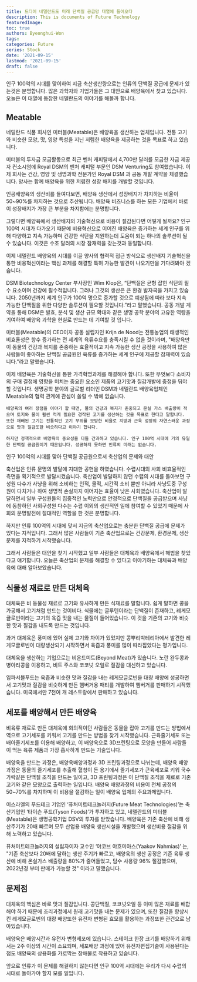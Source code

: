 ```yaml
---
title: 드디어 네델란드도 미래 단백질 공급망 대열에 들어오다
description: This is documents of Future Technology
featuredImage: 
toc: true
authors: Byeonghui-Won
tags:
categories: Future
series: Stock
date: '2021-09-15'
lastmod: '2021-09-15'
draft: false
---
```


인구 100억의 시대를 맞이하여 지금 축산생산량으로는 인류의 단백질 공급에 문제가 있는것은 분명합니다. 많은 과학자와 기업가들은 그 대안으로 배양육에서 찾고 있습니다. 오늘은 이 대열에 동참한 네델란드의 이야기를 해볼까 합니다.

## Meatable

네덜란드 식품 회사인 미터블(Meatable)은 배양육을 생산하는 업체입니다. 전통 고기와 비슷한 모양, 맛, 영양 특성을 지닌 저렴한 배양육을 제공하는 것을 목표로 하고 있습니다. 

미터블의 투자금 모금활동으로 최근 벤처 캐피탈에서 4,700만 달러를 모금한 자금 제공자 컨소시엄에 Royal DSM의 벤처 캐피털 부문인 DSM Venturing도 참여했습니다. 이제 회사는 건강, 영양 및 생명과학 전문가인 Royal DSM 과 공동 개발 계약을 체결했습니다. 양사는 함께 배양육을 위한 저렴한 성장 배지를 개발할 것입니다. 

인공배양육의 생산비를 들여다보면, 배양육 생산에서 성장배지가 차지하는 비율이 50~90%를 차지하는 것으로 추산됩니다. 배양육 비즈니스를 하는 모든 기업에서 바로 이 성장배지가 가장 큰 부분을 차지함에는 분명합니다. 

그렇다면 배양육에서 생산배지의 기술혁신으로 비용이 절감된다면 어떻게 될까요? 인구 100억 시대가 다가오기 때문에 비용혁신으로 이어진 배양육은 증가하는 세계 인구를 위해 다양하고 지속 가능하며 건강한 식단을 지원하는데 도움이 되는 하나의 솔루션이 될 수 있습니다. 이것은 수조 달러의 시장 잠재력을 갖는것과 동일합니다. 

이제 네델란드 배양육의 시대를 이끌 양사의 협력적 접근 방식으로 생산배지 기술혁신을 통한 비용혁신이라는 핵심 과제를 해결할 특허 가능한 발견이 나오기만을 기다려봐야 겠습니다. 

DSM Biotechnology Center 부사장인 Wim Klop은, “단백질은 균형 잡힌 식단의 필수 요소이며 건강에 필수적입니다. 그러나 그것의 생산은 큰 환경 발자국을 가지고 있습니다. 2050년까지 세계 인구가 100억 명으로 증가할 것으로 예상됨에 따라 보다 지속 가능한 단백질을 위한 다양한 솔루션이 필요할 것입니다.”라고 말했습니다. 공동 개발 계약을 통해 DSM은 발효, 분석 및 생산 규모 확대와 같은 생명 공학 분야의 고유한 역량을 기여하여 배양육 과학을 현실로 만드는 데 기여할 것 입니다.

미터블(Meatable)의 CEO이자 공동 설립자인 Krijn de Nood는 전통농업의 태생적인 비효율성은 향수 증가하는 전 세계의 육류수요를 충족시킬 수 없을 것이라며, "배양육만이 동물의 건강과 복지를 존중하는 효율적이고 지속 가능한 생산 공정을 사용하여 많은 사람들이 좋아하는 단백질 공급원인 육류를 증가하는 세계 인구에 제공할 잠재력이 있습니다."라고 말했습니다. 

이제 배양육은 기술혁신을 통한 가격혁명과제를 해결해야 합니다. 또한 무엇보다 소비자의 구매 결정에 영향을 미치는 중요한 요소인 제품의 고기맛과 질감개발에 중점을 둬야 할 것입니다. 생명공학 분야의 글로벌 리더인 DSM과 네델란드 배양육업체인 Meatable의 협력 관계에 관심이 쏠릴 수 밖에 없습니다. 

```
배양육의 여러 장점을 이야기 할 때면, 물의 건강과 복지가 존중되고 온실 가스 배출량이 적으며 토지와 물이 훨씬 적게 필요한 경작된 고기를 생산하는 것을 목표로 한다고 말합니다. 또한 재배된 고기는 전통적인 고기 부위를 모방한 비율로 지방과 근육 성장의 자연스러운 과정으로 맛과 질감또한 비슷하다고 이야기 합니다. 

하지만 정책적으로 배양육의 중요성을 다들 간과하고 있습니다. 인구 100억 시대에 거의 유일한 단백질 공급원이기 때문입니다. 성공하지 못하면 인류의 미래는 없습니다. 
```

인구 100억의 시대를 맞아 단백질 공급원으로서 축산업의 문제와 대안

축산업은 인류 문명의 발달에 지대한 공헌을 하였습니다. 수렵시대의 사회 비효율적인 측면을 획기적으로 발달시켰습니다. 축산업이 발달하지 않던 수렵의 시대를 돌아보면 구성원 다수가 사냥을 위해 소비하는 인적, 물적, 시간적 소비 뿐만 아니라 사냥도중 구성원이 다치거나 하여 생명적 손실까지 이어지는 효율이 낮은 사회였습니다. 축산업이 발달하면서 일부 구성원들의 집중적인 노력만으로 안정적으로 단백질을 공급받으며 사냥에 동참하던 사회구성원 다수는 수렵 이외의 생산적인 일에 참여할 수 있었기 때문에 사회의 문명발전에 절대적인 역할을 한 것은 분명합니다. 

하지만 인류 100억의 시대에 맞서 지금의 축산업으로는 충분한 단백질 공급에 문제가 있다는 지적입니다. 그래서 많은 사람들이 기존 축산업으로는 건강문제, 환경문제, 생산문제를 지적하기 시작했습니다.

그래서 사람들은 대안을 찾기 시작했고 일부 사람들은 대체육과 배양육에서 해법을 찾았다고 얘기합니다. 오늘은 축산업의 문제를 해결할 수 있다고 이야기하는 대체육과 배양육에 대해 알아보았습니다. 
 

## 식물성 재료로 만든 대체육

대체육은 비 동물성 재료로 고기와 유사하게 만든 식재료를 말합니다. 쉽게 말하면 콩을 가공해서 고기처럼 만드는 것이비다. 식물에는 글루텐이라는 단백질이 존재하고, 레게모글로빈이라는 고기의 육즙 맛을 내는 물질이 들어있습니다. 이 것을 기존의 고기와 비슷한 맛과 질감을 내도록 만드는 것입니다. 

과거 대체육은 풍미에 있어 실제 고기와 차이가 있었지만 콩뿌리박테리아에서 발견한 레게모글로빈이 대량생산되기 시작하면서 육즙과 풍미를 많이 따라잡았다는 평가입니다. 

대체육을 생산하는 기업으로는 비욘드미트(Beyond Meat)가 있습니다. 노란 완두콩과 병아리콩을 이용하고, 비트 주스와 코코넛 오일로 질감을 대신하고 있습니다. 

임파서블푸드는 육즙과 비슷한 맛과 질감을 내는 레게모글로빈을 대량 배양에 성공하면서 고기맛과 질감을 비슷하게 만든 햄버거용 패티를 개발하여 햄버거를 판매하기 시작했습니다. 미국에서만 7천여 개 레스토랑에서 판매하고 있습니다. 

 
## 세포를 배양해서 만든 배양육

비육류 재료로 만든 대체육에 회의적이던 사람들은 동물을 잡아 고기를 만드는 방법에서 역으로 고기세포를 키워서 고기를 만드는 방법을 찾기 시작했습니다. 근육줄기세포 또는 배아줄기세포를 이용해 배양하고, 이 배양육으로 3D프린팅으로 모양을 만들어 사람들이 먹는 육류 제품과 가장 흡사하게 만드는 기술입니다.

배양육을 만드는 과정은, 배양육배양과정과 3D 프린팅과정으로 나뉘는데, 배양육 배양과정은 동물의 줄기세포를 추출해 혈청이 든 용기에서 줄기세포가 근육세포로 키워 국수가락같은 단백질 조직을 만드는 일이고, 3D 프린팅과정은 이 단백질 조직을 재료로 기존 고기와 같은 모양으로 출력하는 일입니다. 배양육 배양과정의 비용이 전체 공정의 50~70%를 차지하며 이 비용을 절감하는 일이 배양육 업체의 주요과제입니다. 

이스라엘의 푸드테크 기업인 ‘퓨처미트테크놀러지(Future Meat Technologies)’는 축산기업인 ‘타이슨 푸드(Tyson Foods)’가 투자하고 있고, 네델란드의 미터블(Meatable)은 생명공학기업 DSV의 투자를 받았습니다. 배양육은 기존 축산에 비해 생산주기가 20배 빠르며 모두 산업용 배양육 생산시설을 개발했으며 생산비용 절감을 위해 노력하고 있습니다. 

퓨처미트테크놀러지의 설립자이자 교수인 ‘야코브 야흐미아스(Yaakov Nahmias)’ 는, "기존 축산보다 20배에 달하는 생산 주기가 빠르고, 배양육의 생산 공정은 기존 육류 생산에 비해 온실가스 배출량을 80%가 줄어들었고, 담수 사용량 96% 절감했으며, 2022년경 부터 판매가 가능할 것" 이라고 말했습니다. 

## 문제점

대체육의 핵심은 바로 맛과 질감입니다. 콩단백질, 코코넛오일 등 이미 많은 재료를 배합해야 하기 때문에 조리과정에서 원래 고기맛을 내는 문제가 있으며, 또한 질감을 향상시킨 레게모글로빈의 대량 배양또한 유전자 변형된 효모를 활용하는 과정또한 관건으로 남아있습니다.

배양육은 배양시간과 유전자 변형세포에 있습니다. 스테이크 한장 크기를 배양하기 위해서는 2주 이상의 시간이 소요되며, 세포배양 과정에 있어 유전자편집기술이 사용된다는 점도 배양육의 상용화를 가로막는 장애물로 작용하고 있습니다. 

앞으로 인류가 이 문제를 해결하지 않는다면 인구 100억 시대에는 우리가 다시 수렵의 시대로 돌아가야 할지 모를 일입니다. 
